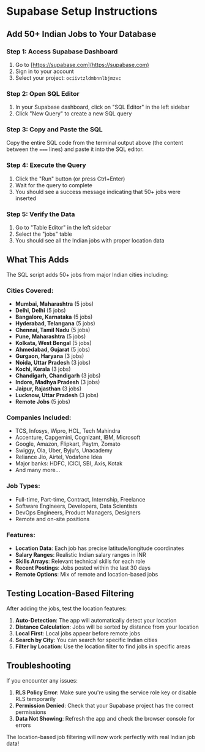 # Supabase Setup Instructions

## Add 50+ Indian Jobs to Your Database

### Step 1: Access Supabase Dashboard
1. Go to [https://supabase.com](https://supabase.com)
2. Sign in to your account
3. Select your project: `ociivtzldmbnnlbjmzvc`

### Step 2: Open SQL Editor
1. In your Supabase dashboard, click on "SQL Editor" in the left sidebar
2. Click "New Query" to create a new SQL query

### Step 3: Copy and Paste the SQL
Copy the entire SQL code from the terminal output above (the content between the `===` lines) and paste it into the SQL editor.

### Step 4: Execute the Query
1. Click the "Run" button (or press Ctrl+Enter)
2. Wait for the query to complete
3. You should see a success message indicating that 50+ jobs were inserted

### Step 5: Verify the Data
1. Go to "Table Editor" in the left sidebar
2. Select the "jobs" table
3. You should see all the Indian jobs with proper location data

## What This Adds

The SQL script adds 50+ jobs from major Indian cities including:

### Cities Covered:
- **Mumbai, Maharashtra** (5 jobs)
- **Delhi, Delhi** (5 jobs) 
- **Bangalore, Karnataka** (5 jobs)
- **Hyderabad, Telangana** (5 jobs)
- **Chennai, Tamil Nadu** (5 jobs)
- **Pune, Maharashtra** (5 jobs)
- **Kolkata, West Bengal** (5 jobs)
- **Ahmedabad, Gujarat** (5 jobs)
- **Gurgaon, Haryana** (3 jobs)
- **Noida, Uttar Pradesh** (3 jobs)
- **Kochi, Kerala** (3 jobs)
- **Chandigarh, Chandigarh** (3 jobs)
- **Indore, Madhya Pradesh** (3 jobs)
- **Jaipur, Rajasthan** (3 jobs)
- **Lucknow, Uttar Pradesh** (3 jobs)
- **Remote Jobs** (5 jobs)

### Companies Included:
- TCS, Infosys, Wipro, HCL, Tech Mahindra
- Accenture, Capgemini, Cognizant, IBM, Microsoft
- Google, Amazon, Flipkart, Paytm, Zomato
- Swiggy, Ola, Uber, Byju's, Unacademy
- Reliance Jio, Airtel, Vodafone Idea
- Major banks: HDFC, ICICI, SBI, Axis, Kotak
- And many more...

### Job Types:
- Full-time, Part-time, Contract, Internship, Freelance
- Software Engineers, Developers, Data Scientists
- DevOps Engineers, Product Managers, Designers
- Remote and on-site positions

### Features:
- **Location Data**: Each job has precise latitude/longitude coordinates
- **Salary Ranges**: Realistic Indian salary ranges in INR
- **Skills Arrays**: Relevant technical skills for each role
- **Recent Postings**: Jobs posted within the last 30 days
- **Remote Options**: Mix of remote and location-based jobs

## Testing Location-Based Filtering

After adding the jobs, test the location features:

1. **Auto-Detection**: The app will automatically detect your location
2. **Distance Calculation**: Jobs will be sorted by distance from your location
3. **Local First**: Local jobs appear before remote jobs
4. **Search by City**: You can search for specific Indian cities
5. **Filter by Location**: Use the location filter to find jobs in specific areas

## Troubleshooting

If you encounter any issues:

1. **RLS Policy Error**: Make sure you're using the service role key or disable RLS temporarily
2. **Permission Denied**: Check that your Supabase project has the correct permissions
3. **Data Not Showing**: Refresh the app and check the browser console for errors

The location-based job filtering will now work perfectly with real Indian job data!

